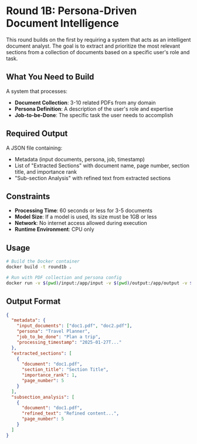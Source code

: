 # Round 1B: Persona-Driven Document Intelligence

This round builds on the first by requiring a system that acts as an intelligent document analyst. The goal is to extract and prioritize the most relevant sections from a collection of documents based on a specific user's role and task.

## What You Need to Build

A system that processes:
- **Document Collection**: 3-10 related PDFs from any domain
- **Persona Definition**: A description of the user's role and expertise
- **Job-to-be-Done**: The specific task the user needs to accomplish

## Required Output

A JSON file containing:
- Metadata (input documents, persona, job, timestamp)
- List of "Extracted Sections" with document name, page number, section title, and importance rank
- "Sub-section Analysis" with refined text from extracted sections

## Constraints

- **Processing Time**: 60 seconds or less for 3-5 documents
- **Model Size**: If a model is used, its size must be 1GB or less
- **Network**: No internet access allowed during execution
- **Runtime Environment**: CPU only

## Usage

```bash
# Build the Docker container
docker build -t round1b .

# Run with PDF collection and persona config
docker run -v $(pwd)/input:/app/input -v $(pwd)/output:/app/output -v $(pwd)/config:/app/config round1b
```

## Output Format

```json
{
  "metadata": {
    "input_documents": ["doc1.pdf", "doc2.pdf"],
    "persona": "Travel Planner",
    "job_to_be_done": "Plan a trip",
    "processing_timestamp": "2025-01-27T..."
  },
  "extracted_sections": [
    {
      "document": "doc1.pdf",
      "section_title": "Section Title",
      "importance_rank": 1,
      "page_number": 5
    }
  ],
  "subsection_analysis": [
    {
      "document": "doc1.pdf",
      "refined_text": "Refined content...",
      "page_number": 5
    }
  ]
}
```